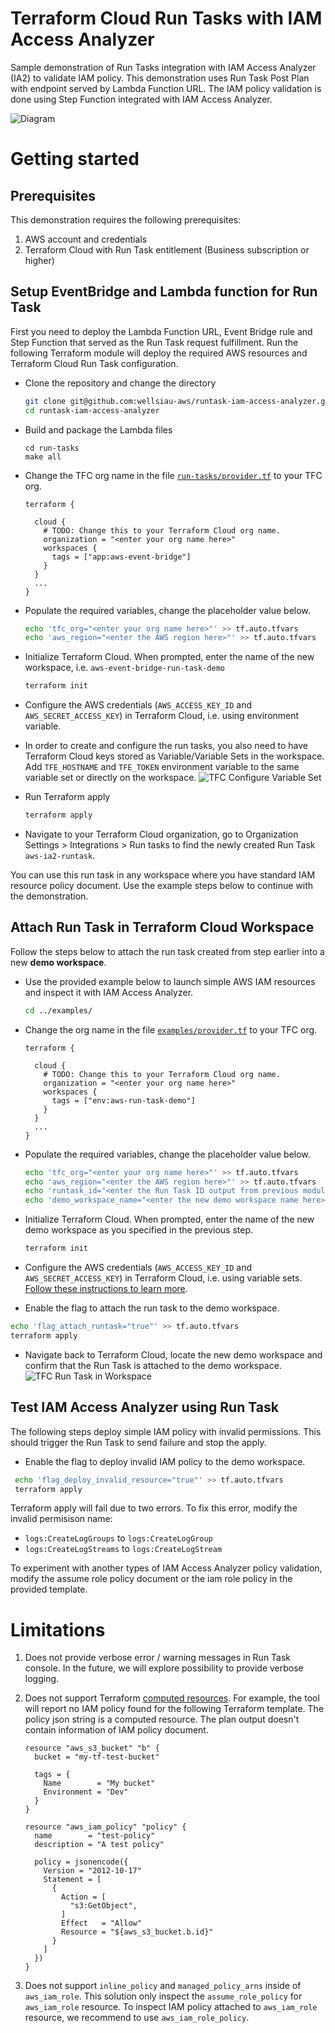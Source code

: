 # Terraform Cloud Run Tasks with IAM Access Analyzer

Sample demonstration of Run Tasks integration with IAM Access Analyzer (IA2) to validate IAM policy. This demonstration uses Run Task Post Plan with endpoint served by Lambda Function URL. The IAM policy validation is done using Step Function integrated with IAM Access Analyzer.

![Diagram](./diagram/RunTask-EventBridge.png)

# Getting started

## Prerequisites 
This demonstration requires the following prerequisites:
1. AWS account and credentials 
2. Terraform Cloud with Run Task entitlement (Business subscription or higher)

## Setup EventBridge and Lambda function for Run Task

First you need to deploy the Lambda Function URL, Event Bridge rule and Step Function that served as the Run Task request fulfillment. Run the following Terraform module will deploy the required AWS resources and Terraform Cloud Run Task configuration. 

* Clone the repository and change the directory

  ```bash
  git clone git@github.com:wellsiau-aws/runtask-iam-access-analyzer.git
  cd runtask-iam-access-analyzer
  ```

* Build and package the Lambda files

  ```
  cd run-tasks
  make all
  ```

* Change the TFC org name in the file [`run-tasks/provider.tf`](/run-tasks/provider.tf#L5) to your TFC org.

  ```
  terraform {

    cloud {
      # TODO: Change this to your Terraform Cloud org name.
      organization = "<enter your org name here>"
      workspaces {
        tags = ["app:aws-event-bridge"]
      }
    }
    ...
  }   
  ```

* Populate the required variables, change the placeholder value below.
  ```bash
  echo 'tfc_org="<enter your org name here>"' >> tf.auto.tfvars
  echo 'aws_region="<enter the AWS region here>"' >> tf.auto.tfvars
  ```

* Initialize Terraform Cloud. When prompted, enter the name of the new workspace, i.e. `aws-event-bridge-run-task-demo`
  ```bash
  terraform init
  ```

* Configure the AWS credentials (`AWS_ACCESS_KEY_ID` and `AWS_SECRET_ACCESS_KEY`) in Terraform Cloud, i.e. using environment variable.

* In order to create and configure the run tasks, you also need to have Terraform Cloud keys stored as Variable/Variable Sets in the workspace. Add `TFE_HOSTNAME` and `TFE_TOKEN` environment variable to the same variable set or directly on the workspace.
![TFC Configure Variable Set](diagram/TerraformCloud-VariableSets.png?raw=true "Configure Terraform Cloud Variable Set")

* Run Terraform apply
  ```bash
  terraform apply
  ```

* Navigate to your Terraform Cloud organization, go to Organization Settings > Integrations > Run tasks to find the newly created Run Task `aws-ia2-runtask`. 

You can use this run task in any workspace where you have standard IAM resource policy document. Use the example steps below to continue with the demonstration.

## Attach Run Task in Terraform Cloud Workspace

Follow the steps below to attach the run task created from step earlier into a new **demo workspace**. 

* Use the provided example below to launch simple AWS IAM resources and inspect it with IAM Access Analyzer.

  ```bash
  cd ../examples/
  ```

* Change the org name in the file [`examples/provider.tf`](/examples/provider.tf#L5) to your TFC org.

  ```
  terraform {

    cloud {
      # TODO: Change this to your Terraform Cloud org name.
      organization = "<enter your org name here>"
      workspaces {
        tags = ["env:aws-run-task-demo"]
      }
    }
    ...
  }   
  ```

* Populate the required variables, change the placeholder value below.
  ```bash
  echo 'tfc_org="<enter your org name here>"' >> tf.auto.tfvars
  echo 'aws_region="<enter the AWS region here>"' >> tf.auto.tfvars
  echo 'runtask_id="<enter the Run Task ID output from previous module deployment>"' >> tf.auto.tfvars
  echo 'demo_workspace_name="<enter the new demo workspace name here>"' >> tf.auto.tfvars
  ```

* Initialize Terraform Cloud. When prompted, enter the name of the new demo workspace as you specified in the previous step.
  ```bash
  terraform init
  ```

* Configure the AWS credentials (`AWS_ACCESS_KEY_ID` and `AWS_SECRET_ACCESS_KEY`) in Terraform Cloud, i.e. using variable sets. [Follow these instructions to learn more](https://developer.hashicorp.com/terraform/tutorials/cloud-get-started/cloud-create-variable-set).

 * Enable the flag to attach the run task to the demo workspace.

  ```bash
  echo 'flag_attach_runtask="true"' >> tf.auto.tfvars
  terraform apply
  ```

* Navigate back to Terraform Cloud, locate the new demo workspace and confirm that the Run Task is attached to the demo workspace. ![TFC Run Task in Workspace](diagram/TerraformCloud-RunTaskWorkspace.png?raw=true "Run Task attached to the demo workspace")


## Test IAM Access Analyzer using Run Task

The following steps deploy simple IAM policy with invalid permissions. This should trigger the Run Task to send failure and stop the apply.

 * Enable the flag to deploy invalid IAM policy to the demo workspace.

 ```bash
  echo 'flag_deploy_invalid_resource="true"' >> tf.auto.tfvars
  terraform apply
  ```

Terraform apply will fail due to two errors. To fix this error, modify the invalid permisison name:
- `logs:CreateLogGroups` to `logs:CreateLogGroup`  
- `logs:CreateLogStreams` to `logs:CreateLogStream`

To experiment with another types of IAM Access Analyzer policy validation, modify the assume role policy document or the iam role policy in the provided template.

# Limitations

1. Does not provide verbose error / warning messages in Run Task console. In the future, we will explore possibility to provide verbose logging.

2. Does not support Terraform [computed resources](https://www.terraform.io/plugin/sdkv2/schemas/schema-behaviors).
For example, the tool will report no IAM policy found for the following Terraform template. The policy json string is a computed resource. The plan output doesn't contain information of IAM policy document. 

    ```
    resource "aws_s3_bucket" "b" {
      bucket = "my-tf-test-bucket"

      tags = {
        Name        = "My bucket"
        Environment = "Dev"
      }
    }

    resource "aws_iam_policy" "policy" {
      name        = "test-policy"
      description = "A test policy"

      policy = jsonencode({
        Version = "2012-10-17"
        Statement = [
          {
            Action = [
              "s3:GetObject",
            ]
            Effect   = "Allow"
            Resource = "${aws_s3_bucket.b.id}"
          }
        ]
      })
    }
    ```

3. Does not support `inline_policy` and `managed_policy_arns` inside of `aws_iam_role`. This solution only inspect the `assume_role_policy` for `aws_iam_role` resource. To inspect IAM policy attached to `aws_iam_role` resource, we recommend to use `aws_iam_role_policy`.
